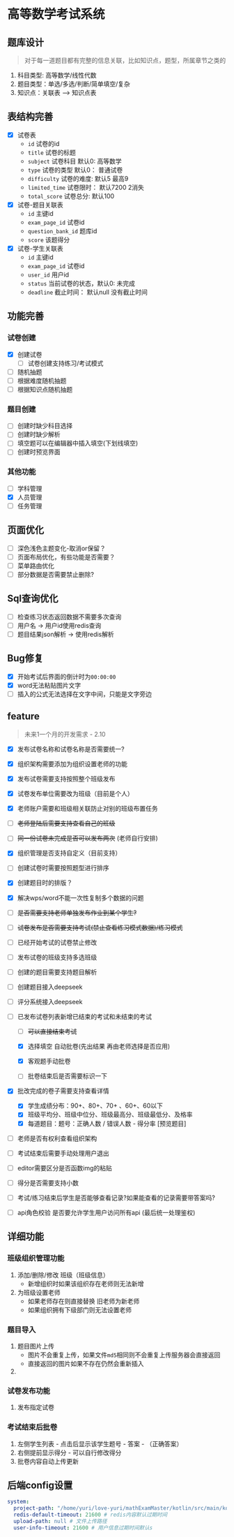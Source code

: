 # 高等数学考试系统

## 题库设计

> 对于每一道题目都有完整的信息关联，比如知识点，题型，所属章节之类的

1. 科目类型: 高等数学/线性代数
2. 题目类型：单选/多选/判断/简单填空/复杂
3. 知识点：关联表 --> 知识点表

## 表结构完善

- [x] 试卷表
  - `id` 试卷的id
  - `title` 试卷的标题
  - `subject` 试卷科目 默认0: 高等数学
  - `type` 试卷的类型 默认0： 普通试卷
  - `difficulty` 试卷的难度: 默认5 最高9
  - `limited_time` 试卷限时： 默认7200 2消失
  - `total_score` 试卷总分: 默认100
- [x] 试卷-题目关联表
  - `id` 主键id
  - `exam_page_id` 试卷id
  - `question_bank_id` 题库id
  - `score` 该题得分
- [x] 试卷-学生关联表
  - `id` 主键id
  - `exam_page_id` 试卷id
  - `user_id` 用户id
  - `status` 当前试卷的状态，默认0: 未完成
  - `deadline` 截止时间： 默认null 没有截止时间

## 功能完善

### 试卷创建

- [x] 创建试卷
  - [ ] 试卷创建支持练习/考试模式
- [ ] 随机抽题
- [ ] 根据难度随机抽题
- [ ] 根据知识点随机抽题

### 题目创建

- [ ] 创建时缺少科目选择
- [ ] 创建时缺少解析
- [ ] 填空题可以在编辑器中插入填空(下划线填空)
- [ ] 创建时预览界面

### 其他功能

- [ ] 学科管理
- [x] 人员管理
- [ ] 任务管理

## 页面优化

- [ ] 深色浅色主题变化-取消or保留？
- [ ] 页面布局优化，有些功能是否需要？
- [ ] 菜单路由优化
- [ ] 部分数据是否需要禁止删除?

## Sql查询优化

- [ ] 检查练习状态返回数据不需要多次查询
- [ ] 用户名 -> 用户id使用redis查询
- [ ] 题目结果json解析 -> 使用redis解析

## Bug修复

- [x] 开始考试后界面的倒计时为`00:00:00`
- [x] word无法粘贴图片文字
- [ ] 插入的公式无法选择在文字中间，只能是文字旁边

## feature

> 未来1一个月的开发需求 - 2.10

- [x] 发布试卷名称和试卷名称是否需要统一?
- [x] 组织架构需要添加为组织设置老师的功能
- [x] 发布试卷需要支持按照整个班级发布
- [x] 试卷发布单位需要改为班级（目前是个人）
- [x] 老师账户需要和班级相关联防止对别的班级布置任务
- [ ] ~~老师登陆后需要支持查看自己的班级~~
- [ ] ~~同一份试卷未完成是否可以发布两次~~ (老师自行安排)
- [x] 组织管理是否支持自定义（目前支持）
- [ ] 创建试卷时需要按照题型进行排序
- [x] 创建题目时的排版？
- [x] 解决wps/word不能一次性复制多个数据的问题
- [ ] ~~是否需要支持老师单独发布作业到某个学生?~~ 
- [ ] ~~试卷发布是否需要支持考试(禁止查看练习模式数据)/练习模式~~ 
- [ ] 已经开始考试的试卷禁止修改
- [ ] 发布试卷的班级支持多选班级
- [ ] 创建的题目需要支持题目解析
- [ ] 创建题目接入deepseek
- [ ] 评分系统接入deepseek
- [ ] 已发布试卷列表新增已结束的考试和未结束的考试

  - [ ] ~~可以直接结束考试~~ 

  - [x] 选择填空 自动批卷(先出结果 再由老师选择是否应用)
  - [x] 客观题手动批卷
  - [ ] 批卷结束后是否需要标识一下
- [x] 批改完成的卷子需要支持查看详情

  - [x] 学生成绩分布：90+、80+、70+ 、60+、60以下
  - [x]  班级平均分、班级中位分、班级最高分、班级最低分、及格率
  - [x] 每道题目：题号：正确人数 / 错误人数 - 得分率 [预览题目]
- [ ] 老师是否有权利查看组织架构 
- [ ] 考试结束后需要手动处理用户退出
- [ ] editor需要区分是否函数img的粘贴
- [ ] 得分是否需要支持小数
- [ ] 考试/练习结束后学生是否能够查看记录?如果能查看的记录需要带答案吗?
- [ ] api角色校验 是否要允许学生用户访问所有api (最后统一处理鉴权)

## 详细功能

### 班级组织管理功能

1. 添加/删除/修改 班级（班级信息）
   - 新增组织时如果该组织存在老师则无法新增
2. 为班级设置老师
   - 如果老师存在则直接替换 旧老师为新老师
   - 如果组织拥有下级部门则无法设置老师

### 题目导入

1. 题目图片上传
   - 图片不会重复上传，如果文件`md5`相同则不会重复上传服务器会直接返回
   - 直接返回的图片如果不存在仍然会重新插入
2. 

### 试卷发布功能

1. 发布指定试卷

### 考试结束后批卷

1. 左侧学生列表 - 点击后显示该学生题号 - 答案 - （正确答案）
2. 右侧提前显示得分 - 可以自行修改得分
3. 批卷内容自动上传更新

## 后端config设置

```yaml
system:
  project-path: "/home/yuri/love-yuri/mathExamMaster/kotlin/src/main/kotlin"
  redis-default-timeout: 21600 # redis内容默认过期时间
  upload-path: null # 文件上传路径
  user-info-timeout: 21600 # 用户信息过期时间默认s
```

